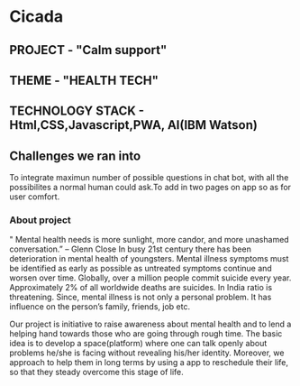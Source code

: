 # Cicada

## PROJECT - "Calm support"

## THEME - "HEALTH TECH"

## TECHNOLOGY STACK - Html,CSS,Javascript,PWA, AI(IBM Watson)

## Challenges we ran into
To integrate maximun number of possible questions in chat bot, with all the possibilites a normal human could ask.To add in two pages on app so as for user comfort.


### About project
" Mental health needs is more sunlight, more candor, and more unashamed conversation.” – Glenn Close
In busy 21st century there has been deterioration in mental health of youngsters. 
Mental illness symptoms must be identified as early as possible as untreated symptoms continue and worsen over time.
Globally, over a million people commit suicide every year. Approximately 2% of all worldwide deaths are suicides. In India ratio is threatening. Since, mental illness is not only a personal problem. It has influence on the person’s family, friends, job etc.

Our project is initiative to raise awareness about mental health and to lend a helping hand towards those who are going through rough time. The basic idea is to develop a space(platform) where one can talk openly about problems he/she is facing without revealing his/her identity. Moreover, we approach to help them in long terms by using a app to reschedule their life, so that they steady overcome this stage of life.